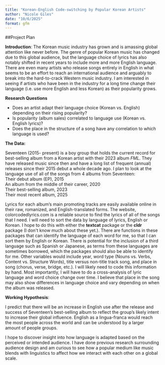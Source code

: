 ```yaml
---
title: "Korean-English Code-switching by Popular Korean Artists"
author: "Nicole Giles"
date: "10/6/2025"
format: gfm
---
```


##Project Plan

**Introduction**: 
The Korean music industry has grown and is amassing global attention like never before. The genre of popular Korean music has changed due to this global audience, but the language choice of lyrics has also notably shifted in recent years to include more and more English language. There are even many artists who release songs entirely in English in what seems to be an effort to reach an international audience and arguably to break into the hard-to-crack Western music industry. I am interested in seeing if artists who have been in the industry for a long time change their language (i.e. use more English and less Korean) as their popularity grows. 

**Research Questions**
- Does an artist adapt their language choice (Korean vs. English) depending on their rising popularity?  
- Is popularity (album sales) correlated to language use (Korean vs. English lyrics)?
- Does the place in the structure of a song have any correlation to which language is used? 


**The Data:**

Seventeen (2015- present) is a boy group that holds the current record for best-selling album from a Korean artist with their 2023 album *FML*. They have released music since then and have a long list of frequent (annual) releases since their 2015 debut a whole decade ago. I plan to look at the language use of all of the songs from 4 albums from Seventeen:   
Their debut album (EP), 2015  
An album from the middle of their career, 2020  
Their best-selling album, 2023  
Their most recent album, 2025  

Lyrics for each album’s main promoting tracks are easily available online in their raw, romanized, and English-translated forms. The website, colorcodedlyrics.com is a reliable source to find the lyrics of all of the songs that I need. I will need to sort the data by language of lyrics, English or Korean. I hope to do this with either the __textcat__ package or the __cldr__ package (I don't know much about these yet.). There are functions in these packages that can identify the language of each word for me, so that I can sort them by English or Korean. There is potential for the inclusion of a third language such as Spanish or Japanese, as terms from these languages are sometimes borrowed, which the packages should also be able to identify for me. Other variables would include year, word type (Nouns vs. Verbs, Content vs. Structure Words), title versus non-title track song, and place in song (chorus, verse, bridge, etc.). I will likely need to code this information by hand. Most importantly, I will have to do a cross-analysis of lyric language and word choice change over time. I believe that place in the song may also show differences in language choice and vary depending on when the album was released. 


**Working Hypothesis**:

I predict that there will be an increase in English use after the release and success of Seventeen’s best-selling album to reflect the group’s likely intent to increase their global influence. English as a lingua-franca would reach the most people across the world and can be understood by a larger amount of people groups. 

I hope to discover insight into how language is adapted based on the perceived or intended audience. I have done previous research surrounding audience design and am curious to see how a popular medium like music blends with linguistics to affect how we interact with each other on a global scale.

